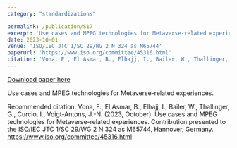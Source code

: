 ```yaml
---
category: "standardizations"

permalink: /publication/S17
excerpt: 'Use cases and MPEG technologies for Metaverse-related experiences.'
date: 2023-10-01
venue: 'ISO/IEC JTC 1/SC 29/WG 2 N 324 as M65744'
paperurl: 'https://www.iso.org/committee/45316.html'
citation: 'Vona, F., El Asmar, B., Elhajj, I., Bailer, W., Thallinger, G., Curcio, I., Voigt-Antons, J.-N. (2023, October). Use cases and MPEG technologies for Metaverse-related experiences. Contribution presented to the ISO/IEC JTC 1/SC 29/WG 2 N 324 as M65744, Hannover, Germany. https://www.iso.org/committee/45316.html'
---
```


<a href='https://www.iso.org/committee/45316.html'>Download paper here</a>

Use cases and MPEG technologies for Metaverse-related experiences.

Recommended citation: Vona, F., El Asmar, B., Elhajj, I., Bailer, W., Thallinger, G., Curcio, I., Voigt-Antons, J.-N. (2023, October). Use cases and MPEG technologies for Metaverse-related experiences. Contribution presented to the ISO/IEC JTC 1/SC 29/WG 2 N 324 as M65744, Hannover, Germany. https://www.iso.org/committee/45316.html